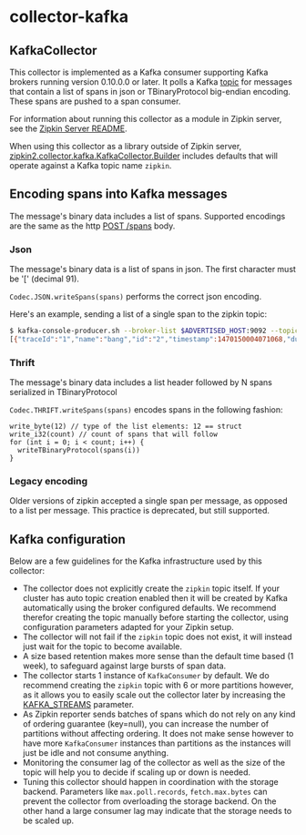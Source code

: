 # collector-kafka

## KafkaCollector
This collector is implemented as a Kafka consumer supporting Kafka brokers running
version 0.10.0.0 or later. It polls a Kafka [topic](#kafka-configuration) for messages that contain
a list of spans in json or TBinaryProtocol big-endian encoding. These
spans are pushed to a span consumer.

For information about running this collector as a module in Zipkin server, see
the [Zipkin Server README](../../zipkin-server/README.md#kafka-collector).

When using this collector as a library outside of Zipkin server,
[zipkin2.collector.kafka.KafkaCollector.Builder](src/main/java/zipkin2/collector/kafka/KafkaCollector.java)
includes defaults that will operate against a Kafka topic name `zipkin`.

## Encoding spans into Kafka messages
The message's binary data includes a list of spans. Supported encodings
are the same as the http [POST /spans](https://zipkin.io/zipkin-api/#/paths/%252Fspans) body.

### Json
The message's binary data is a list of spans in json. The first character must be '[' (decimal 91).

`Codec.JSON.writeSpans(spans)` performs the correct json encoding.

Here's an example, sending a list of a single span to the zipkin topic:

```bash
$ kafka-console-producer.sh --broker-list $ADVERTISED_HOST:9092 --topic zipkin
[{"traceId":"1","name":"bang","id":"2","timestamp":1470150004071068,"duration":1,"localEndpoint":{"serviceName":"flintstones"},"tags":{"lc":"bamm-bamm"}}]
```

### Thrift
The message's binary data includes a list header followed by N spans serialized in TBinaryProtocol

`Codec.THRIFT.writeSpans(spans)` encodes spans in the following fashion:
```
write_byte(12) // type of the list elements: 12 == struct
write_i32(count) // count of spans that will follow
for (int i = 0; i < count; i++) {
  writeTBinaryProtocol(spans(i))
}
```

### Legacy encoding
Older versions of zipkin accepted a single span per message, as opposed
to a list per message. This practice is deprecated, but still supported.

## Kafka configuration

Below are a few guidelines for the Kafka infrastructure used by this collector:
* The collector does not explicitly create the `zipkin` topic itself. If your cluster has auto topic creation enabled then it will be created by Kafka automatically using the broker configured defaults. We recommend therefor creating the topic manually before starting the collector, using configuration parameters adapted for your Zipkin setup.
* The collector will not fail if the `zipkin` topic does not exist, it will instead just wait for the topic to become available.
* A size based retention makes more sense than the default time based (1 week), to safeguard against large bursts of span data.
* The collector starts 1 instance of `KafkaConsumer` by default. We do recommend creating the `zipkin` topic with 6 or more partitions however, as it allows you to easily scale out the collector later by increasing the [KAFKA_STREAMS](../../zipkin-server/README.md#kafka-collector) parameter.
* As Zipkin reporter sends batches of spans which do not rely on any kind of ordering guarantee (key=null), you can increase the number of partitions without affecting ordering. It does not make sense however to have more `KafkaConsumer` instances than partitions as the instances will just be idle and not consume anything.
* Monitoring the consumer lag of the collector as well as the size of the topic will help you   to decide if scaling up or down is needed.
* Tuning this collector should happen in coordination with the storage backend. Parameters like `max.poll.records`, `fetch.max.bytes` can prevent the collector from overloading the storage backend. On the other hand a large consumer lag may indicate that the storage needs to be scaled up.
